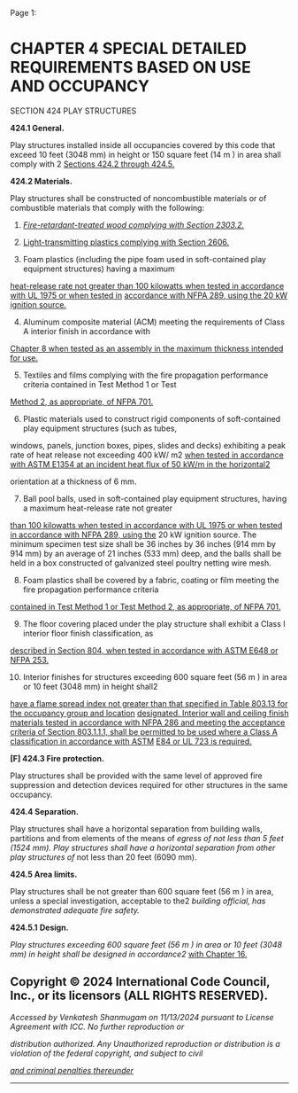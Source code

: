 Page 1:

# CHAPTER 4 SPECIAL DETAILED REQUIREMENTS BASED ON USE AND OCCUPANCY

 SECTION 424
 PLAY STRUCTURES

**424.1 General.**


Play structures installed inside all occupancies covered by this code that exceed 10 feet (3048 mm) in height or 150
square feet (14 m ) in area shall comply with 2 [Sections 424.2 through 424.5.](http://codes.iccsafe.org/#VACC2021P1_Ch04_Sec424.2)

**424.2 Materials.**

Play structures shall be constructed of noncombustible materials or of combustible materials that comply with the
following:

1. _[Fire-retardant-treated wood complying with Section 2303.2.](http://codes.iccsafe.org/#VACC2021P1_Ch23_Sec2302)_

2. [Light-transmitting plastics complying with Section 2606.](http://codes.iccsafe.org/#VACC2021P1_Ch26_Sec2606)

3. Foam plastics (including the pipe foam used in soft-contained play equipment structures) having a maximum

[heat-release rate not greater than 100 kilowatts when tested in accordance with UL 1975 or when tested in](http://codes.iccsafe.org/#VACC2021P1_Ch35_PromUL_RefStd1975_06)
[accordance with NFPA 289, using the 20 kW ignition source.](http://codes.iccsafe.org/#VACC2021P1_Ch35_PromNFPA_RefStd289_19)

4. Aluminum composite material (ACM) meeting the requirements of Class A interior finish in accordance with

[Chapter 8 when tested as an assembly in the maximum thickness intended for use.](http://codes.iccsafe.org/#VACC2021P1_Ch08)

5. Textiles and films complying with the fire propagation performance criteria contained in Test Method 1 or Test

[Method 2, as appropriate, of NFPA 701.](http://codes.iccsafe.org/#VACC2021P1_Ch35_PromNFPA_RefStd701_19)

6. Plastic materials used to construct rigid components of soft-contained play equipment structures (such as tubes,

windows, panels, junction boxes, pipes, slides and decks) exhibiting a peak rate of heat release not exceeding 400
kW/ m2 [when tested in accordance with ASTM E1354 at an incident heat flux of 50 kW/m in the horizontal2](http://codes.iccsafe.org/#VACC2021P1_Ch35_PromASTM_RefStdE1354_2017)

orientation at a thickness of 6 mm.

7. Ball pool balls, used in soft-contained play equipment structures, having a maximum heat-release rate not greater

[than 100 kilowatts when tested in accordance with UL 1975 or when tested in accordance with NFPA 289, using the](http://codes.iccsafe.org/#VACC2021P1_Ch35_PromUL_RefStd1975_06)
20 kW ignition source. The minimum specimen test size shall be 36 inches by 36 inches (914 mm by 914 mm) by an
average of 21 inches (533 mm) deep, and the balls shall be held in a box constructed of galvanized steel poultry
netting wire mesh.

8. Foam plastics shall be covered by a fabric, coating or film meeting the fire propagation performance criteria

[contained in Test Method 1 or Test Method 2, as appropriate, of NFPA 701.](http://codes.iccsafe.org/#VACC2021P1_Ch35_PromNFPA_RefStd701_19)

9. The floor covering placed under the play structure shall exhibit a Class I interior floor finish classification, as

[described in Section 804, when tested in accordance with ASTM E648 or NFPA 253.](http://codes.iccsafe.org/#VACC2021P1_Ch08_Sec804)

10. Interior finishes for structures exceeding 600 square feet (56 m ) in area or 10 feet (3048 mm) in height shall2

[have a flame spread index not greater than that specified in Table 803.13 for the occupancy group and location](http://codes.iccsafe.org/#VACC2021P1_Ch08_Sec803.13_Tbl803.13)
[designated. Interior wall and ceiling finish materials tested in accordance with NFPA 286 and meeting the acceptance](http://codes.iccsafe.org/#VACC2021P1_Ch35_PromNFPA_RefStd286_19)
[criteria of Section 803.1.1.1, shall be permitted to be used where a Class A classification in accordance with ASTM](http://codes.iccsafe.org/#VACC2021P1_Ch08_Sec803.1.1.1)
[E84 or UL 723 is required.](http://codes.iccsafe.org/#VACC2021P1_Ch35_PromUL_RefStd723_2018)



**[F] 424.3 Fire protection.**


Play structures shall be provided with the same level of approved fire suppression and detection devices required for
other structures in the same occupancy.

**424.4 Separation.**

Play structures shall have a horizontal separation from building walls, partitions and from elements of the means of
_egress of not less than 5 feet (1524 mm). Play structures shall have a horizontal separation from other play structures of_
not less than 20 feet (6090 mm).

**424.5 Area limits.**

Play structures shall be not greater than 600 square feet (56 m ) in area, unless a special investigation, acceptable to the2
_building official, has demonstrated adequate fire safety._


**424.5.1** **Design.**


_Play structures exceeding 600 square feet (56 m ) in area or 10 feet (3048 mm) in height shall be designed in accordance2_
[with Chapter 16.](http://codes.iccsafe.org/#VACC2021P1_Ch16)

## Copyright © 2024 International Code Council, Inc., or its licensors (ALL RIGHTS RESERVED).

_Accessed by Venkatesh Shanmugam on 11/13/2024 pursuant to License Agreement with ICC. No further reproduction or_

_distribution authorized. Any Unauthorized reproduction or distribution is a violation of the federal copyright, and subject to civil_

_[and criminal penalties thereunder](http://codes.iccsafe.org/content/VACC2021P1/chapter-4-special-detailed-requirements-based-on-use-and-occupancy#VACC2021P1_Ch04_Sec424)_


-----



